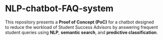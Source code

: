 # NLP-chatbot-FAQ-system
This repository presents a **Proof of Concept (PoC)** for a chatbot designed to reduce the workload of Student Success Advisors by answering frequent student queries using **NLP**, **semantic search**, and **predictive classification**.
